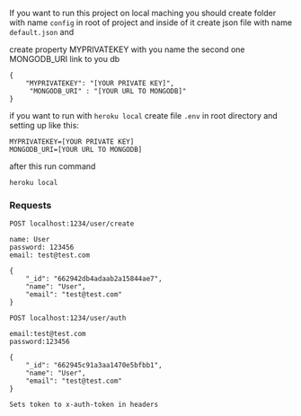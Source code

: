 

If you want to run this project on local maching you should create folder with name `config` in root of project and inside of it create json file with name `default.json` and 

create property MYPRIVATEKEY with you name
the second one MONGODB_URI link to you db

```
{
    "MYPRIVATEKEY": "[YOUR PRIVATE KEY]",
     "MONGODB_URI" : "[YOUR URL TO MONGODB]"
}
```

if you want to run with `heroku local` create file `.env` in root directory and setting up like this:

```
MYPRIVATEKEY=[YOUR PRIVATE KEY]
MONGODB_URI=[YOUR URL TO MONGODB]

```

after this run command 

```
heroku local
```

### Requests 

```
POST localhost:1234/user/create

name: User
password: 123456
email: test@test.com

{
    "_id": "662942db4adaab2a15844ae7",
    "name": "User",
    "email": "test@test.com"
}

```

```
POST localhost:1234/user/auth

email:test@test.com
password:123456

{
    "_id": "662945c91a3aa1470e5bfbb1",
    "name": "User",
    "email": "test@test.com"
}

Sets token to x-auth-token in headers 

```
